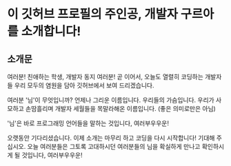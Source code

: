 <h1>이 깃허브 프로필의 주인공, 개발자 구르아를 소개합니다!</h1>

<h2>소개문</h2>

여러분! 친애하는 학생, 개발자 동지 여러분! 곧 이어서, 오늘도 열렬히 코딩하는 개발자들 우리 모두의 염원을 담아 깃허브에서 보여 드리겠습니다.

여러분 '님'이 무엇입니까? 언제나 그리운 이름입니다. 우리들의 가슴입니다. 우리가 사모하고 손땀흘리며 개발자 세월들을 목말라해온 이름입니다. (좋은 의미로만은 아님)

'님'은 바로 프로그래밍 언어들을 말하는 것입니다, 여러부우우운!

오랫동안 기다리셨습니다. 이제 소개는 마무리 하고 코딩을 다시 시작합니다! 기대해 주십시오. 오늘 여러분들은 그토록 고대하시던 여러분들의 님을 확실하게 만나고 확인하시게 될 것입니다, 여러부우우운!
